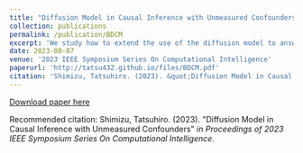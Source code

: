 ```yaml
---
title: "Diffusion Model in Causal Inference with Unmeasured Confounders"
collection: publications
permalink: /publication/BDCM
excerpt: 'We study how to extend the use of the diffusion model to answer the causal question from the observational data under the existence of unmeasured confounders. In Pearl's framework of using a Directed Acyclic Graph (DAG) to capture the causal intervention, a Diffusion-based Causal Model (DCM) was proposed incorporating the diffusion model to answer the causal questions more accurately, assuming that all of the confounders are observed. However, unmeasured confounders in practice exist, which hinders DCM from being applicable. To alleviate this limitation of DCM, we propose an extended model called Backdoor Criterion based DCM (BDCM), whose idea is rooted in the Backdoor criterion to find the variables in DAG to be included in the decoding process of the diffusion model so that we can extend DCM to the case with unmeasured confounders. Synthetic data experiment demonstrates that our proposed model captures the counterfactual distribution more precisely than DCM under the unmeasured confounders.'
date: 2023-08-07
venue: '2023 IEEE Symposium Series On Computational Intelligence'
paperurl: 'http://tatsu432.github.io/files/BDCM.pdf'
citation: 'Shimizu, Tatsuhiro. (2023). &quot;Diffusion Model in Causal Inference with Unmeasured Confounders.&quot; <i>in Proceedings of 2023 IEEE Symposium Series On Computational Intelligence</i>.'
---
```


[Download paper here](http://tatsu432.github.io/files/BDCM.pdf)

Recommended citation: Shimizu, Tatsuhiro. (2023). "Diffusion Model in Causal Inference with Unmeasured Confounders" <i>in Proceedings of 2023 IEEE Symposium Series On Computational Intelligence</i>.